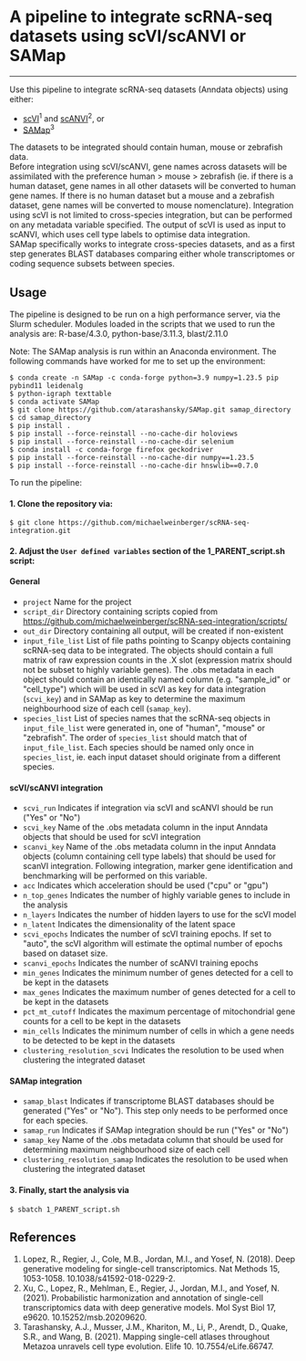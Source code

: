 # A pipeline to integrate scRNA-seq datasets using scVI/scANVI or SAMap
---
Use this pipeline to integrate scRNA-seq datasets (Anndata objects) using either:
- [scVI](https://docs.scvi-tools.org/en/stable/user_guide/models/scvi.html)<sup>1</sup> and [scANVI](https://docs.scvi-tools.org/en/stable/user_guide/models/scanvi.html)<sup>2</sup>, or
- [SAMap](https://github.com/atarashansky/SAMap?tab=readme-ov-file)<sup>3</sup>

The datasets to be integrated should contain human, mouse or zebrafish data. <br>
Before integration using scVI/scANVI, gene names across datasets will be assimilated with the preference human > mouse > zebrafish (ie. if there is a human dataset, gene names in all other datasets will be converted to human gene names. If there is no human dataset but a mouse and a zebrafish dataset, gene names will be converted to mouse nomenclature). Integration using scVI is not limited to cross-species integration, but can be performed on any metadata variable specified. The output of scVI is used as input to scANVI, which uses cell type labels to optimise data integration. <br>
SAMap specifically works to integrate cross-species datasets, and as a first step generates BLAST databases comparing either whole transcriptomes or coding sequence subsets between species.


## Usage

The pipeline is designed to be run on a high performance server, via the Slurm scheduler. Modules loaded in the scripts that we used to run the analysis are:
R-base/4.3.0, python-base/3.11.3,  blast/2.11.0

Note: The SAMap analysis is run within an Anaconda environment. The following commands have worked for me to set up the environment:
```
$ conda create -n SAMap -c conda-forge python=3.9 numpy=1.23.5 pip pybind11 leidenalg
$ python-igraph texttable
$ conda activate SAMap
$ git clone https://github.com/atarashansky/SAMap.git samap_directory
$ cd samap_directory
$ pip install .
$ pip install --force-reinstall --no-cache-dir holoviews
$ pip install --force-reinstall --no-cache-dir selenium
$ conda install -c conda-forge firefox geckodriver
$ pip install --force-reinstall --no-cache-dir numpy==1.23.5
$ pip install --force-reinstall --no-cache-dir hnswlib==0.7.0
```

To run the pipeline:

#### 1. Clone the repository via:
```
$ git clone https://github.com/michaelweinberger/scRNA-seq-integration.git
```
   
#### 2. Adjust the `User defined variables` section of the **1_PARENT_script.sh** script:

#### General
- `project`   Name for the project
- `script_dir`   Directory containing scripts copied from https://github.com/michaelweinberger/scRNA-seq-integration/scripts/
- `out_dir`   Directory containing all output, will be created if non-existent
- `input_file_list`   List of file paths pointing to Scanpy objects containing scRNA-seq data to be integrated. The objects should contain a full matrix of raw expression counts in the .X slot (expression matrix should not be subset to highly variable genes). The .obs metadata in each object should contain an identically named column (e.g. "sample_id" or "cell_type") which will be used in scVI as key for data integration (`scvi_key`) and in SAMap as key to determine the maximum neighbourhood size of each cell (`samap_key`).
- `species_list`   List of species names that the scRNA-seq objects in  `input_file_list` were generated in, one of "human", "mouse" or "zebrafish". The order of `species_list` should match that of `input_file_list`. Each species should be named only once in `species_list`, ie. each input dataset should originate from a different species.

#### scVI/scANVI integration
- `scvi_run`   Indicates if integration via scVI and scANVI should be run ("Yes" or "No")
- `scvi_key`   Name of the .obs metadata column in the input Anndata objects that should be used for scVI integration
- `scanvi_key`  Name of the .obs metadata column in the input Anndata objects (column containing cell type labels) that should be used for scanVI integration. Following integration, marker gene identification and benchmarking will be performed on this variable.
- `acc`   Indicates which acceleration should be used ("cpu" or "gpu")
- `n_top_genes`   Indicates the number of highly variable genes to include in the analysis
- `n_layers`   Indicates the number of hidden layers to use for the scVI model
- `n_latent`   Indicates the dimensionality of the latent space
- `scvi_epochs`   Indicates the number of scVI training epochs. If set to "auto", the scVI algorithm will estimate the optimal number of epochs based on dataset size.
- `scanvi_epochs`   Indicates the number of scANVI training epochs
- `min_genes`   Indicates the minimum number of genes detected for a cell to be kept in the datasets
- `max_genes`   Indicates the maximum number of genes detected for a cell to be kept in the datasets
- ` pct_mt_cutoff `   Indicates the maximum percentage of mitochondrial gene counts for a cell to be kept in the datasets
- `min_cells`   Indicates the minimum number of cells in which a gene needs to be detected to be kept in the datasets
- `clustering_resolution_scvi`   Indicates the resolution to be used when clustering the integrated dataset

#### SAMap integration
- `samap_blast`   Indicates if transcriptome BLAST databases should be generated ("Yes" or "No"). This step only needs to be performed once for each species.
- `samap_run`   Indicates if SAMap integration should be run ("Yes" or "No")
- `samap_key`   Name of the .obs metadata column that should be used for determining maximum neighbourhood size of each cell
- `clustering_resolution_samap`   Indicates the resolution to be used when clustering the integrated dataset

#### 3. Finally, start the analysis via
```
$ sbatch 1_PARENT_script.sh
```

## References
1.	Lopez, R., Regier, J., Cole, M.B., Jordan, M.I., and Yosef, N. (2018). Deep generative modeling for single-cell transcriptomics. Nat Methods 15, 1053-1058. 10.1038/s41592-018-0229-2.
2.	Xu, C., Lopez, R., Mehlman, E., Regier, J., Jordan, M.I., and Yosef, N. (2021). Probabilistic harmonization and annotation of single-cell transcriptomics data with deep generative models. Mol Syst Biol 17, e9620. 10.15252/msb.20209620.
3.	Tarashansky, A.J., Musser, J.M., Khariton, M., Li, P., Arendt, D., Quake, S.R., and Wang, B. (2021). Mapping single-cell atlases throughout Metazoa unravels cell type evolution. Elife 10. 10.7554/eLife.66747.


